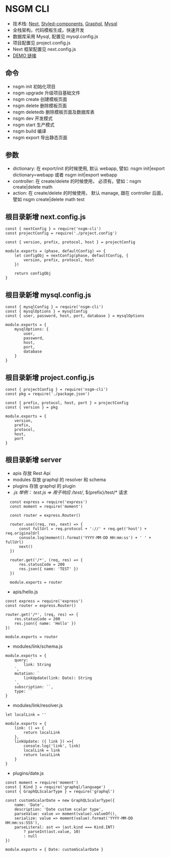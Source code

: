 # NSGM CLI
- 技术栈: [Next](https://github.com/vercel/next.js), [Styled-components](https://github.com/styled-components/styled-components), [Graphql](https://graphql.org/), [Mysql](https://www.mysql.com/)
- 全栈架构，代码模板生成，快速开发
- 数据库采用 Mysql, 配置见 mysql.config.js
- 项目配置见 project.config.js
- Next 框架配置见 next.config.js
- [DEMO 链接](https://nsgm.erisl.top/)
## 命令
- nsgm init    初始化项目
- nsgm upgrade 升级项目基础文件
- nsgm create  创建模板页面
- nsgm delete  删除模板页面
- nsgm deletedb 删除模板页面及数据库表
- nsgm dev     开发模式
- nsgm start   生产模式
- nsgm build   编译
- nsgm export  导出静态页面
        
## 参数
- dictionary: 在 export/init 的时候使用, 默认 webapp, 譬如: nsgm init|export dictionary=webapp 或者 nsgm init|export webapp
- controller: 在 create/delete 的时候使用， 必须有。譬如：nsgm create|delete math
- action:     在 create/delete 的时候使用， 默认 manage, 跟在 controller 后面， 譬如 nsgm create|delete math test

## 根目录新增 next.config.js
```
const { nextConfig } = require('nsgm-cli')
const projectConfig = require('./project.config')

const { version, prefix, protocol, host } = projectConfig 

module.exports = (phase, defaultConfig) => {
    let configObj = nextConfig(phase, defaultConfig, { 
        version, prefix, protocol, host
    })

    return configObj
}
```

## 根目录新增 mysql.config.js
```
const { mysqlConfig } = require('nsgm-cli')
const { mysqlOptions } = mysqlConfig
const { user, password, host, port, database } = mysqlOptions

module.exports = {
    mysqlOptions: {
        user,
        password,
        host,
        port,
        database
    }
}
```

## 根目录新增 project.config.js
```
const { projectConfig } = require('nsgm-cli')
const pkg = require('./package.json')

const { prefix, protocol, host, port } = projectConfig
const { version } = pkg

module.exports = {
    version,
    prefix,
    protocol,
    host,
    port
}
```

## 根目录新增 server 
- apis    存放 Rest Api 
- modules 存放 graphql 的 resolver 和 schema
- plugins 存放 graphql 的 plugin
- *.js  举例： test.js =>  用于响应 /test/*, ${prefix}/test/* 请求

```
  const express = require('express')
  const moment = require('moment')

  const router = express.Router()

  router.use((req, res, next) => {
      const fullUrl = req.protocol + '://' + req.get('host') + req.originalUrl
      console.log(moment().format('YYYY-MM-DD HH:mm:ss') + ' ' + fullUrl)
      next()
  })

  router.get('/*', (req, res) => {
      res.statusCode = 200
      res.json({ name: 'TEST' })
  })

  module.exports = router
```

- apis/hello.js
```
const express = require('express')
const router = express.Router()

router.get('/*', (req, res) => {
    res.statusCode = 200
    res.json({ name: 'Hello' })
})

module.exports = router
```

- modules/link/schema.js
```
module.exports = {
    query: `
        link: String
    `,
    mutation: `
        linkUpdate(link: Date): String
    `,
    subscription: ``,
    type: ``
} 
```

- modules/link/resolver.js
```
let localLink = ''

module.exports = {
    link: () => {
        return localLink
    },
    linkUpdate: ({ link }) =>{
        console.log('link', link)
        localLink = link
        return localLink
    }
}
```

- plugins/date.js
```
const moment = require('moment')
const { Kind } = require('graphql/language')
const { GraphQLScalarType } = require('graphql')

const customScalarDate = new GraphQLScalarType({
    name: 'Date',
    description: 'Date custom scalar type',
    parseValue: value => moment(value).valueOf(),
    serialize: value => moment(value).format('YYYY-MM-DD HH:mm:ss:SSS'),
    parseLiteral: ast => (ast.kind === Kind.INT)
        ? parseInt(ast.value, 10)
        : null
})

module.exports = { Date: customScalarDate }
```


